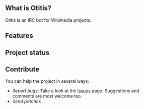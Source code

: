 ## What is Otitis? ##
Otitis is an IRC bot for Wikimedia projects.

## Features ##

## Project status ##

## Contribute ##
You can help the project in several ways:
  * _Report bugs_: Take a look at the [Issues](http://code.google.com/p/otitis/issues/list) page. Suggestions and comments are most welcome too.
  * _Send patches_